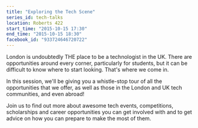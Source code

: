 ```yaml
---
title: "Exploring the Tech Scene"
series_id: tech-talks
location: Roberts 422
start_time: "2015-10-15 17:30"
end_time: "2015-10-15 18:30"
facebook_id: "933724646720722"
---
```


London is undoubtedly THE place to be a technologist in the UK. There are opportunities around every corner, particularly for students, but it can be difficult to know where to start looking. That's where we come in.

In this session, we'll be giving you a whistle-stop tour of all the opportunities that we offer, as well as those in the London and UK tech communities, and even abroad!

Join us to find out more about awesome tech events, competitions, scholarships and career opportunities you can get involved with and to get advice on how you can prepare to make the most of them.
